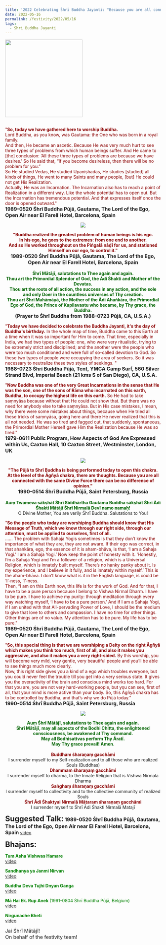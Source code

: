 ```yaml
---
title: '2022 Celebrating Śhrī Buddha Jayanti: "Because you are all connected with the same Divine Force there can be no difference of opinion" '
date: 2022-05-16
permalink: /festivity/2022/05/16
tags:
  - Shri Buddha Jayanti
---
```


<div style="text-align: left"><img src="/images/image1.png" width="250" /></div><br>

<p>
<font color="DarkRed">"<b>So, today we have gathered here to worship Buddha.</b><br>
Lord Buddha, as you know, was Gautama: the One who was born in a royal family.<br>
And then, He became an ascetic. Because He was very much hurt to see three types of problems from which human beings suffer. And He came to [the] conclusion: ‘All these three types of problems are because we have desires.’ So He said that, “If you become desireless, then there will be no problem for you.”<br>
So He studied Vedas, He studied Upaniṣhadas, He studies [studied] all kinds of things, He went to many Saints and many people, [but] He could not get His Realization.<br>
Actually, He was an Incarnation.
The Incarnation also has to reach a point of Realization in a different way. Like the whole potential has to open out. But the Incarnation has tremendous potential. And that expresses itself once the door is opened outward."</font><br>
<font size="+0"><b>1989-0520 Śhrī Buddha Pūjā, Gautama, The Lord of the Ego, Open Air near El Farell Hotel, Barcelona, Spain</b></font>
</p>

<div style="text-align: center"><img src="/images/image976.png" /></div>

<p style="text-align:center;">
<font color="DarkRed"><b>"Buddha realized the greatest problem of human beings is his ego.<br>
In his ego, he goes to the extremes: from one end to another.<br>
And so He worked throughout on the Piṅgalā nāḍī for us, and stationed Himself on our ego, to control it."</b></font><br>
<font size="+0"><b>1989-0520 Śhrī Buddha Pūjā, Gautama, The Lord of the Ego, Open Air near El Farell Hotel, Barcelona, Spain</b></font><br>
<br>
<font color="DarkGreen"><b>Śhrī Mātājī, salutations to Thee again and again.<br>
Thou art the Primordial Splendor of God, the Ādi Śhakti and Mother of the Devatas.<br>
Thou art the roots of all action, the success in any action, and the sole and only Doer in the countless universes of Thy creation.<br>
Thou art Śhrī Mahāmāyā, the Mother of the Ādi Ahaṅkāra, the Primordial Ego of God, the Prince of Kapilavastu who became, by Thy grace, the Buddha.</b></font><br>
<font size="+0"><b>(Prayer to Śhrī Buddha from 1988-0723 Pūjā, CA, U.S.A.)</b></font>
</p>

<p>
<font color="DarkRed">"<b>Today we have decided to celebrate the Buddha Jayanti, it's the day of Buddha's birthday.</b> In the whole map of time, Buddha came to this Earth at a time when it was so important for Him to come. That time, especially in India, we had two types of people: one, who were very ritualistic, trying to be extremely strict and disciplined; and the another were the people who were too much conditioned and were full of so-called devotion to God. So these two types of people were occupying the area of seekers. So it was necessary to neutralize these two styles of seekings. "</font><br>
<font size="+0"><b>1988-0723 Śhrī Buddha Pūjā, Tent, YMCA Camp Surf, 560 Silver Strand Blvd, Imperial Beach (21 kms S of San Diego), CA, U.S.A.</b></font>
</p>

<p>
<font color="DarkRed">"<b>Now Buddha was one of the very Great Incarnations in the sense that He was the son, one of the sons of Rāma who incarnated on this earth, Buddha, to occupy the highest life on this earth.</b> So He had to take saṃnyāsa because without that He could not show that. But there was no need for anybody else to take saṃnyāsa. But in His case mistakes, I mean, why there were some mistakes about things, because when He tried all these tricks of saṃnyāsa, going here and there He never realized that this is all not needed. He was so tired and fagged out, that suddenly, spontaneous, the Primordial Mother Herself gave Him the Realization because He was so tired."</font><br>
<font size="+0"><b>1979-0611 Public Program, How Aspects of God Are Expressed within Us, Caxton Hall, 10 Caxton Street, Westminster, London, UK</b></font>
</p>

<div style="text-align: center"><img src="/images/image977.png" /></div>

<p style="text-align:center;">
<font color="DarkRed"><b>"The Pūjā to Shrī Buddha is being performed today to open this chakra.<br>
At the level of the Āgñyā chakra, there are thoughts. Because you are all connected with the same Divine Force there can be no difference of opinion."</b></font><br>
<font size="+0"><b>1990-0514 Śhrī Buddha Pūjā, Saint Petersburg, Russia</b></font><br>
<br>
<font color="DarkGreen"><b>Auṃ Twameva sākṣhāt Śhrī Siddhārtha Gautama Buddha sākṣhāt Śhrī Ādi Śhakti Mātājī Śhrī Nirmalā Devī namo namaḥ!</b></font><br>
O Divine Mother, You are verily Śhrī Buddha. Salutations to You!
</p>

<p>
<font color="DarkRed">"<b>So the people who today are worshiping Buddha should know that His Message of Truth, which we know through our right side, through our attention, must be applied to ourselves, first of all.</b><br>
...... The problem with Sahaja Yogis sometimes is that they don’t know the importance of what they are, they are not aware. If their ego was correct, in that ahaṅkāra, ego, the essence of it is aham-bhāva, is that, ‘I am a Sahaja Yogi.’ I am a Sahaja Yogi.’ Now keep the point of honesty with it. ‘Honestly, I’m a Sahaja Yogi and I’m a follower of a religion, which is a Universal Religion, which is innately built myself. There’s no hanky panky about it. Is my experience, and I believe in it fully, and is innately within myself.’ This is the aham-bhāva. I don’t know what is it in the English language, is could be ‘I’-ness, ‘I’-ness.<br>
Then, “I am on this Earth now, this life is for the work of God. And for that, I have to be a pure person because I belong to Vishwa Nirmal Dharm. I have to be pure. I have to achieve my purity: through meditation through every way watching myself, ‘I have to be a pure person.’ And if I am a Sahaja Yogi, if I am united with that All-pervading Power of Love, I should be the medium to give that love to others and compassion. I have no time for other things. Other things are of no value. My attention has to be pure. My life has to be pure."</font><br>
<font size="+0"><b>1989-0520 Śhrī Buddha Pūjā, Gautama, The Lord of the Ego, Open Air near El Farell Hotel, Barcelona, Spain</b></font>
</p>

<p>
<font color="DarkRed">"<b>So, this special thing is that we are worshiping a Deity on the right Āgñyā which makes you think too much, first of all, and also it makes you aggressive, and also it makes you a very right-sided.</b> By this worship, you will become very mild, very gentle, very beautiful people and you’ll be able to see things much more clearly.<br>
Now, this right side gives you a kind of a ego which troubles everyone, but you could never feel the trouble till you get into a very serious state. It gives you the overactivity of the brain and conscious mind works too hard. For that you are, you are not very hard-working people, but you can see, first of all, that your mind is more active than your body. So, this Āgñyā chakra has to be controlled by Buddha, and that’s why we do Pūjā today."</font><br>
<font size="+0"><b>1990-0514 Śhrī Buddha Pūjā, Saint Petersburg, Russia</b></font>
</p>

<div style="text-align: center"><img src="/images/image978.png" /></div>

<p style="text-align:center;">
<font color="DarkGreen"><b>Auṃ Śhrī Mātājī, salutations to Thee again and again.<br>
Śhrī Mātājī, may all aspects of the Bodhi Chitta, the enlightened consciousness, be awakened at Thy command.<br>
May all Bodhisattvas perform Thy Āratī.<br>
May Thy grace prevail! Amen.</b></font><br>
<br>
<font color="DarkRed"><b>Buddham śharaṇaṃ gacchāmi</b></font><br>
I surrender myself to my Self-realization and to all those who are realized Souls (Buddhas)<br>
<font color="DarkRed"><b>Dhammam śharaṇaṃ gacchāmi</b></font><br>
I surrender myself to dharma, to the Innate Religion that is Vishwa Nirmala Dharma <br>
<font color="DarkRed"><b>Saṅghaṃ śharaṇaṃ gacchāmi</b></font><br>
I surrender myself to collectivity and to the collective community of realized Souls<br>
<font color="DarkRed"><b>Śhrī Ādi Śhaktyai Nirmalā Mātaram śharaṇaṃ gacchāmi</b></font><br>
I surrender myself to Śhrī Ādi Śhakti Nirmalā Matajī<br>
</p>

<font size="+2"><b>Suggested Talk:</b></font> 
<font size="+0"><b>1989-0520 Śhrī Buddha Pūjā, Gautama, The Lord of the Ego, Open Air near El Farell Hotel, Barcelona, Spain</b></font>
<a href="https://youtu.be/vM-qYgVY5Hg"> video</a>

<font size="+2"><b>Bhajans:</b></font>

<font color="green"><b>Tum Asha Vishwas Hamare</b></font><br>
<a href="https://seven-teams.github.io/Videos_Links.html">video</a>

<font color="green"><b>Sandhanya ya Janmi Nirvan</b></font><br>
<a href="https://seven-teams.github.io/Videos_Links.html">video</a>

<font color="green"><b>Buddha Deva Tujhi Dnyan Ganga</b></font><br>
<a href="https://seven-teams.github.io/Videos_Links.html">video</a>

<font color="green"><b>Mā Hai Ek. Rup Anek</b> (1991-0804 Śhrī Buddha Pūjā, Belgium)</font><br>
<a href="https://soundcloud.com/sahaja-yoga-music/maa-hai-ek-rup-anek-1991-0804">video</a> 

<font color="green"><b>Nirgunache Bheti</b></font><br>
<a href="https://seven-teams.github.io/Videos_Links.html">video</a>


<font size="+0">Jai Śhrī Mātājī!<br>
On behalf of the festivity team!</font>
